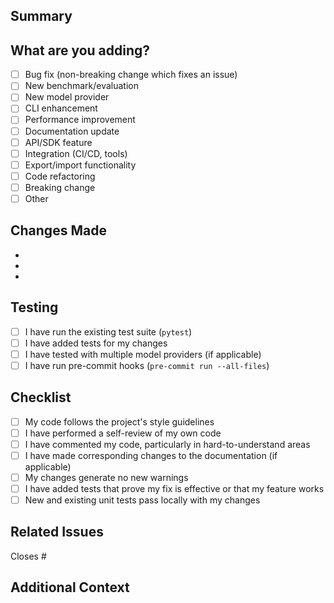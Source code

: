 ## Summary

<!-- Briefly describe what this PR does -->

## What are you adding?

<!-- Mark with 'x' -->
- [ ] Bug fix (non-breaking change which fixes an issue)
- [ ] New benchmark/evaluation
- [ ] New model provider
- [ ] CLI enhancement
- [ ] Performance improvement
- [ ] Documentation update
- [ ] API/SDK feature
- [ ] Integration (CI/CD, tools)
- [ ] Export/import functionality
- [ ] Code refactoring
- [ ] Breaking change
- [ ] Other

## Changes Made

<!-- List the main changes in bullet points -->
- 
- 
- 

## Testing

<!-- Describe how you tested your changes -->
- [ ] I have run the existing test suite (`pytest`)
- [ ] I have added tests for my changes
- [ ] I have tested with multiple model providers (if applicable)
- [ ] I have run pre-commit hooks (`pre-commit run --all-files`)

## Checklist

- [ ] My code follows the project's style guidelines
- [ ] I have performed a self-review of my own code
- [ ] I have commented my code, particularly in hard-to-understand areas
- [ ] I have made corresponding changes to the documentation (if applicable)
- [ ] My changes generate no new warnings
- [ ] I have added tests that prove my fix is effective or that my feature works
- [ ] New and existing unit tests pass locally with my changes

## Related Issues

<!-- Link any related issues -->
Closes #

## Additional Context

<!-- Add any other context about the pull request here -->
